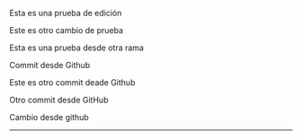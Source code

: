 Esta es una prueba de edición

Este es otro cambio de prueba

Esta es una prueba desde otra rama

Commit desde Github

Este es otro commit deade Github

Otro commit desde GitHub

Cambio desde github

---------------
